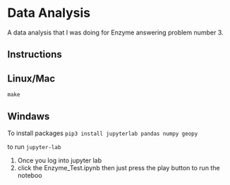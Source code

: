 # Data Analysis

A data analysis that I was doing for Enzyme answering problem number 3.

## Instructions

## Linux/Mac

`make`

## Windaws

To install packages
`pip3 install jupyterlab pandas numpy geopy`

to run
`jupyter-lab`

1. Once you log into jupyter lab
2. click the Enzyme_Test.ipynb then just press the play button to run the noteboo